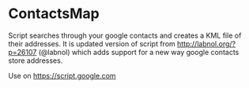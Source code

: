 # ContactsMap
Script searches through your google contacts and creates a KML file of their addresses.
It is updated version of script from http://labnol.org/?p=26107 (@labnol) which adds support for a new way google contacts store addresses.

Use on https://script.google.com

